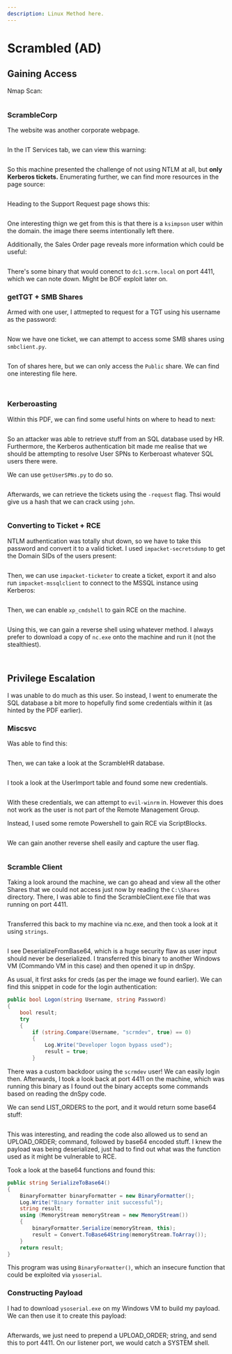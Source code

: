 ```yaml
---
description: Linux Method here.
---
```


# Scrambled (AD)

## Gaining Access

Nmap Scan:

<figure><img src="../../../.gitbook/assets/image (425).png" alt=""><figcaption></figcaption></figure>

### ScrambleCorp

The website was another corporate webpage.&#x20;

<figure><img src="../../../.gitbook/assets/image (393).png" alt=""><figcaption></figcaption></figure>

In the IT Services tab, we can view this warning:

<figure><img src="../../../.gitbook/assets/image (416).png" alt=""><figcaption></figcaption></figure>

So this machine presented the challenge of not using NTLM at all, but **only Kerberos tickets.** Enumerating further, we can find more resources in the page source:

<figure><img src="../../../.gitbook/assets/image (376).png" alt=""><figcaption></figcaption></figure>

Heading to the Support Request page shows this:

<figure><img src="../../../.gitbook/assets/image (381).png" alt=""><figcaption></figcaption></figure>

One interesting thign we get from this is that there is a `ksimpson` user within the domain. the image there seems intentionally left there.

Additionally, the Sales Order page reveals more information which could be useful:

<figure><img src="../../../.gitbook/assets/image (380).png" alt=""><figcaption></figcaption></figure>

There's some binary that would conenct to `dc1.scrm.local` on port 4411, which we can note down. Might be BOF exploit later on.

### getTGT + SMB Shares

Armed with one user, I attmepted to request for a TGT using his username as the password:

<figure><img src="../../../.gitbook/assets/image (388).png" alt=""><figcaption></figcaption></figure>

Now we have one ticket, we can attempt to access some SMB shares using `smbclient.py`.&#x20;

<figure><img src="../../../.gitbook/assets/image (423).png" alt=""><figcaption></figcaption></figure>

Ton of shares here, but we can only access the `Public` share. We can find one interesting file here.

<figure><img src="../../../.gitbook/assets/image (379).png" alt=""><figcaption></figcaption></figure>

<figure><img src="../../../.gitbook/assets/image (377).png" alt=""><figcaption></figcaption></figure>

### Kerberoasting

Within this PDF, we can find some useful hints on where to head to next:

<figure><img src="../../../.gitbook/assets/image (390).png" alt=""><figcaption></figcaption></figure>

So an attacker was able to retrieve stuff from an SQL database used by HR. Furthermore, the Kerberos authentication bit made me realise that we should be attempting to resolve User SPNs to Kerberoast whatever SQL users there were.

We can use `getUserSPNs.py` to do so.

<figure><img src="../../../.gitbook/assets/image (396).png" alt=""><figcaption></figcaption></figure>

Afterwards, we can retrieve the tickets using the `-request` flag. Thsi would give us a hash that we can crack using `john`.&#x20;

<figure><img src="../../../.gitbook/assets/image (402).png" alt=""><figcaption></figcaption></figure>

### Converting to Ticket + RCE

NTLM authentication was totally shut down, so we have to take this password and convert it to a valid ticket. I used `impacket-secretsdump` to get the Domain SIDs of the users present:

<figure><img src="../../../.gitbook/assets/image (366).png" alt=""><figcaption></figcaption></figure>

Then, we can use `impacket-ticketer` to create a ticket, export it and also run `impacket-mssqlclient` to connect to the MSSQL instance using Kerberos:

<figure><img src="../../../.gitbook/assets/image (383).png" alt=""><figcaption></figcaption></figure>

Then, we can enable `xp_cmdshell` to gain RCE on the machine.

<figure><img src="../../../.gitbook/assets/image (78) (2).png" alt=""><figcaption></figcaption></figure>

Using this, we can gain a reverse shell using whatever method. I always prefer to download a copy of `nc.exe` onto the machine and run it (not the stealthiest).

<figure><img src="../../../.gitbook/assets/image (394).png" alt=""><figcaption></figcaption></figure>

<figure><img src="../../../.gitbook/assets/image (401).png" alt=""><figcaption></figcaption></figure>

## Privilege Escalation

I was unable to do much as this user. So instead, I went to enumerate the SQL database a bit more to hopefully find some credentials within it (as hinted by the PDF earlier).

### Miscsvc

Was able to find this:

<figure><img src="../../../.gitbook/assets/image (81) (1).png" alt=""><figcaption></figcaption></figure>

Then, we can take a look at the ScrambleHR database.

<figure><img src="../../../.gitbook/assets/image (398).png" alt=""><figcaption></figcaption></figure>

I took a look at the UserImport table and found some new credentials.

<figure><img src="../../../.gitbook/assets/image (403).png" alt=""><figcaption></figcaption></figure>

With these credentials, we can attempt to `evil-winrm` in. However this does not work as the user is not part of the Remote Management Group.&#x20;

Instead, I used some remote Powershell to gain RCE via ScriptBlocks.

<figure><img src="../../../.gitbook/assets/image (424).png" alt=""><figcaption></figcaption></figure>

We can gain another reverse shell easily and capture the user flag.

<figure><img src="../../../.gitbook/assets/image (375).png" alt=""><figcaption></figcaption></figure>

### Scramble Client

Taking a look around the machine, we can go ahead and view all the other Shares that we could not access just now by reading the `C:\Shares` directory. There, I was able to find the ScrambleClient.exe file that was running on port 4411.

<figure><img src="../../../.gitbook/assets/image (387).png" alt=""><figcaption></figcaption></figure>

Transferred this back to my machine via nc.exe, and then took a look at it using `strings`.&#x20;

<figure><img src="../../../.gitbook/assets/image (419).png" alt=""><figcaption></figcaption></figure>

I see DeserializeFromBase64, which is a huge security flaw as user input should never be deserialized. I transferred this binary to another Windows VM (Commando VM in this case) and then opened it up in dnSpy.

As usual, it first asks for creds (as per the image we found earlier). We can find this snippet in code for the login authentication:

```csharp
public bool Logon(string Username, string Password)
{
    bool result;
    try
    {
        if (string.Compare(Username, "scrmdev", true) == 0)
        {
            Log.Write("Developer logon bypass used");
            result = true;
        }
```

There was a custom backdoor using the `scrmdev` user! We can easily login then. Afterwards, I took a look back at port 4411 on the machine, which was running this binary as I found out the binary accepts some commands based on reading the dnSpy code.&#x20;

We can send LIST\_ORDERS to the port, and it would return some base64 stuff:

<figure><img src="../../../.gitbook/assets/image (420).png" alt=""><figcaption></figcaption></figure>

This was interesting, and reading the code also allowed us to send an UPLOAD\_ORDER; command, followed by base64 encoded stuff. I knew the payload was being deserialized, just had to find out what was the function used as it might be vulnerable to RCE.

Took a look at the base64 functions and found this:

```csharp
public string SerializeToBase64()
{
    BinaryFormatter binaryFormatter = new BinaryFormatter();
    Log.Write("Binary formatter init successful");
    string result;
    using (MemoryStream memoryStream = new MemoryStream())
    {
        binaryFormatter.Serialize(memoryStream, this);
        result = Convert.ToBase64String(memoryStream.ToArray());
    }
    return result;
}
```

This program was using `BinaryFormatter()`, which an insecure function that could be exploited via `ysoserial`.

### Constructing Payload

I had to download `ysoserial.exe` on my Windows VM to build my payload. We can then use it to create this payload:

<figure><img src="../../../.gitbook/assets/image (82) (2).png" alt=""><figcaption></figcaption></figure>

Afterwards, we just need to prepend a UPLOAD\_ORDER; string, and send this to port 4411. On our listener port, we would catch a SYSTEM shell.

<figure><img src="../../../.gitbook/assets/image (421).png" alt=""><figcaption></figcaption></figure>

<figure><img src="../../../.gitbook/assets/image (77) (1).png" alt=""><figcaption></figcaption></figure>

